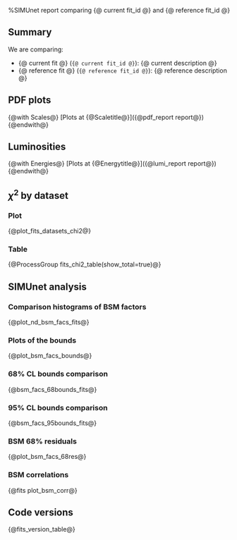 %SIMUnet report comparing {@ current fit_id @} and {@ reference fit_id @}

Summary
-------

We are comparing:

  - {@ current fit @} (`{@ current fit_id @}`): {@ current description @}
  - {@ reference fit @} (`{@ reference fit_id @}`): {@ reference description @}


PDF plots
---------
{@with Scales@}
[Plots at {@Scaletitle@}]({@pdf_report report@})
{@endwith@}

Luminosities
------------
{@with Energies@}
[Plots at {@Energytitle@}]({@lumi_report report@})
{@endwith@}

$\chi^2$ by dataset
-------------------
### Plot
{@plot_fits_datasets_chi2@}
### Table
{@ProcessGroup fits_chi2_table(show_total=true)@}


SIMUnet analysis
----------------
### Comparison histograms of BSM factors
{@plot_nd_bsm_facs_fits@}

### Plots of the bounds
{@plot_bsm_facs_bounds@}

### 68% CL bounds comparison
{@bsm_facs_68bounds_fits@}

### 95% CL bounds comparison
{@bsm_facs_95bounds_fits@}

### BSM 68% residuals
{@plot_bsm_facs_68res@}

### BSM correlations  
{@fits plot_bsm_corr@}




Code versions
-------------
{@fits_version_table@}
